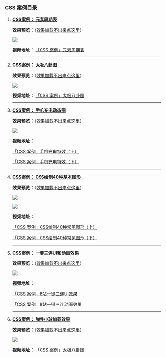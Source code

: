 ### CSS 案例目录

1. **[CSS案例： 元素周期表](https://github.com/Fengzhen8023/css-demo/tree/periodic_table)**

   **效果预览：**（[效果加载不出来点这里](http://www.image.fengzhen8023.com/元素周期表.JPG)）

   ![](http://www.image.fengzhen8023.com/元素周期表.JPG)

   **视频地址：** [「CSS 案例」元素周期表](https://www.bilibili.com/video/av80244004/ )

   ---

2. **[CSS案例： 太极八卦图](https://github.com/Fengzhen8023/css-demo/tree/taiji)**

   **效果预览：**（[效果加载不出来点这里](http://www.image.fengzhen8023.com/太极八卦图.png)）

   ![](http://www.image.fengzhen8023.com/太极八卦图.png)

   **视频地址：** [「CSS 案例」太极八卦图](https://www.bilibili.com/video/av80849979/ )

   ---

3. **[CSS案例： 手机充电动态图](https://github.com/Fengzhen8023/css-demo/tree/charge)**

   **效果预览：**（[效果加载不出来点这里](http://www.image.fengzhen8023.com/手机充电.JPG)）

   ![](http://www.image.fengzhen8023.com/手机充电.JPG)

   **视频地址：**

    [「CSS 案例」手机充电特效（上）](https://www.bilibili.com/video/av81476442/ )

    [「CSS 案例」手机充电特效（下）](https://www.bilibili.com/video/av81592657/ )

   ---

4. **[CSS案例： CSS绘制40种基本图形](https://github.com/Fengzhen8023/css-demo/tree/basic_graph)**

   **效果预览：**（[效果加载不出来点这里](http://www.image.fengzhen8023.com/形状2_看图王.png)）

   ![](http://www.image.fengzhen8023.com/形状1_看图王.png)

   ![](http://www.image.fengzhen8023.com/形状2_看图王.png)

   **视频地址：**

    [「CSS 案例」CSS绘制40种常见图形（上）](https://www.bilibili.com/video/av82203155/ )

    [「CSS 案例」CSS绘制40种常见图形（下）](https://www.bilibili.com/video/av82741876/ )

   ---

5. **[CSS案例： 一键三连UI和动画效果]( https://github.com/Fengzhen8023/css-demo/tree/yi_jian_san_lian)**

   **效果预览：**（[效果加载不出来点这里](http://www.image.fengzhen8023.com/一键三连.png)）

   ![](http://www.image.fengzhen8023.com/一键三连.png)

   **视频地址：**

    [「CSS 案例」B站一键三连UI效果](https://www.bilibili.com/video/av83146082/ )

    [「CSS 案例」B站一键三连动画效果](https://www.bilibili.com/video/av83202745/ )

   ---

6. **[CSS案例： 弹性小球加载效果](https://github.com/Fengzhen8023/css-demo/tree/elastic_ball)**

   **效果预览：**（[效果加载不出来点这里](http://www.image.fengzhen8023.com/1.gif)）

   ![](http://www.image.fengzhen8023.com/1.gif)

   **视频地址：** [「CSS 案例」太极八卦图](https://www.bilibili.com/video/av84140553/ )

